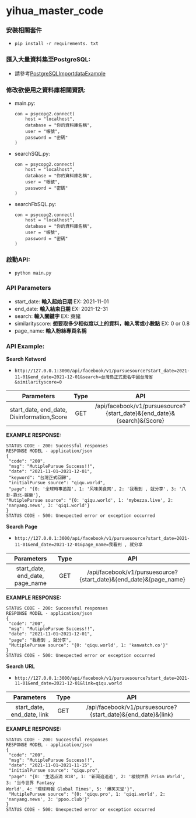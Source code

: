 # yihua_master_code
### 安裝相關套件
* ```pip install -r requirements. txt```

### 匯入大量資料集至PostgreSQL:
* 請參考[PostgreSQLImportdataExample](https://github.com/jerry7776112/yihua_master_code/tree/main/PostgreSQLImportdataExample "link")

### 修改欲使用之資料庫相關資訊:
* main.py: 
    ```
    con = psycopg2.connect(
        host = "localhost", 
        database = "你的資料庫名稱", 
        user = "帳號", 
        password = "密碼"
    )
    ```
* searchSQL.py: 
    ```
    con = psycopg2.connect(
        host = "localhost", 
        database = "你的資料庫名稱", 
        user = "帳號", 
        password = "密碼"
    )
    ```
* searchFbSQL.py: 
    ```
    con = psycopg2.connect(
        host = "localhost", 
        database = "你的資料庫名稱", 
        user = "帳號", 
        password = "密碼"
    )
    ```
### 啟動API:
* ``` python main.py ```

### API Parameters
* start_date: **輸入起始日期**  EX: 2021-11-01
* end_date: **輸入結束日期** EX: 2021-12-31
* search: **輸入關鍵字** EX: 萊豬
* similarityscore: **想要取多少相似度以上的資料，輸入零或小數點** EX: 0 or 0.8
* page_name: **輸入粉絲專頁名稱**

### API Example:
**Search Ketword**
* ``` http://127.0.0.1:3000/api/facebook/v1/pursuesource?start_date=2021-11-01&end_date=2021-12-01&search=台灣島正式更名中國台灣省&similarityscore=0 ```

| Parameters | Type| API |
|:-------:|:-----:|:------:|
| start_date, end_date, Disinformation,Score   |  GET  |/api/facebook/v1/pursuesource?{start_date}&{end_date}&{search}&{Score} |

**EXAMPLE RESPONSE:**
```
STATUS CODE - 200: Successful responses
RESPONSE MODEL - application/json
{
 "code": "200",
 "msg": "MutiplePursue Success!!",
 "date": "2021-11-01~2021-12-01",
 "keyword": "台灣正式回歸",
 "initialPursue source": "qiqu.world",
 "page": "{0: '全球時事追蹤', 1: '风味美食网', 2: '我看到 , 就分享', 3: '八卦-靠北-娛樂'},
"MutiplePursue source": "{0: 'qiqu.world', 1: 'mybezza.live', 2: 'nanyang.news', 3: 'qiqi.world'}
}
STATUS CODE - 500: Unexpected error or exception occurred
```
**Search Page**
* ``` http://127.0.0.1:3000/api/facebook/v1/pursuesource?start_date=2021-11-01&end_date=2021-12-01&page_name=我看到 , 就分享 ```

| Parameters | Type| API |
|:-------:|:-----:|:------:|
| start_date, end_date, page_name   |  GET  |/api/facebook/v1/pursuesource?{start_date}&{end_date}&{page_name} |

**EXAMPLE RESPONSE:**
```
STATUS CODE - 200: Successful responses
RESPONSE MODEL - application/json
{
 "code": "200",
 "msg": "MutiplePursue Success!!",
 "date": "2021-11-01~2021-12-01",
 "page": "我看到 , 就分享",
 "MutiplePursue source": "{0: 'qiqu.world', 1: 'kanwatch.co'}"
}
STATUS CODE - 500: Unexpected error or exception occurred
```
**Search URL**
* ``` http://127.0.0.1:3000/api/facebook/v1/pursuesource?start_date=2021-11-01&end_date=2021-12-01&link=qiqu.world ```

| Parameters | Type| API |
|:-------:|:-----:|:------:|
| start_date, end_date, link   |  GET  |/api/facebook/v1/pursuesource?{start_date}&{end_date}&{link} |

**EXAMPLE RESPONSE:**
```
STATUS CODE - 200: Successful responses
RESPONSE MODEL - application/json
{
 "code": "200",
 "msg": "MutiplePursue Success!!",
 "date": "2021-11-01~2021-11-15",
 "initialPursue source": "qiqu.pro",
 "page": "{0: '生活点滴 818', 1: '新闻追追追', 2: '棱镜世界 Prism World', 3: '当今世界 Fantasy 
World', 4: '環球時報 Global Times', 5: '爆笑天堂'}",
 "MutiplePursue source": "{0: 'qiqu.pro', 1: 'qiqi.world', 2: 'nanyang.news', 3: 'ppoo.club'}"
}
STATUS CODE - 500: Unexpected error or exception occurred
```
